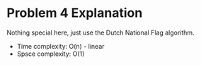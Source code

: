 # Problem 4 Explanation

Nothing special here, just use the Dutch National Flag algorithm.

- Time complexity: O(n) - linear
- Spsce complexity: O(1)
